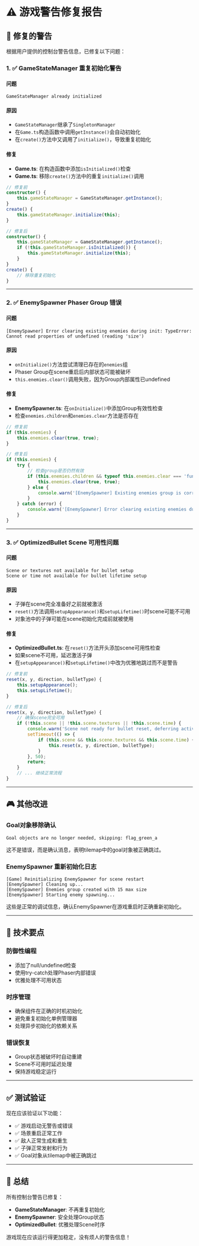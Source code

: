 # ⚠️ 游戏警告修复报告

## 🎯 **修复的警告**

根据用户提供的控制台警告信息，已修复以下问题：

### 1. ✅ **GameStateManager 重复初始化警告**

#### **问题**
```
GameStateManager already initialized
```

#### **原因**
- `GameStateManager`继承了`SingletonManager`
- 在`Game.ts`构造函数中调用`getInstance()`会自动初始化
- 在`create()`方法中又调用了`initialize()`，导致重复初始化

#### **修复**
- **Game.ts**: 在构造函数中添加`isInitialized()`检查
- **Game.ts**: 移除`create()`方法中的重复`initialize()`调用

```typescript
// 修复前
constructor() {
    this.gameStateManager = GameStateManager.getInstance();
}
create() {
    this.gameStateManager.initialize(this);
}

// 修复后
constructor() {
    this.gameStateManager = GameStateManager.getInstance();
    if (!this.gameStateManager.isInitialized()) {
        this.gameStateManager.initialize(this);
    }
}
create() {
    // 移除重复初始化
}
```

---

### 2. ✅ **EnemySpawner Phaser Group 错误**

#### **问题**
```
[EnemySpawner] Error clearing existing enemies during init: TypeError: Cannot read properties of undefined (reading 'size')
```

#### **原因**
- `onInitialize()`方法尝试清理已存在的`enemies`组
- Phaser Group在scene重启后内部状态可能被破坏
- `this.enemies.clear()`调用失败，因为Group内部属性已undefined

#### **修复**
- **EnemySpawner.ts**: 在`onInitialize()`中添加Group有效性检查
- 检查`enemies.children`和`enemies.clear`方法是否存在

```typescript
// 修复前
if (this.enemies) {
    this.enemies.clear(true, true);
}

// 修复后
if (this.enemies) {
    try {
        // 检查group是否仍然有效
        if (this.enemies.children && typeof this.enemies.clear === 'function') {
            this.enemies.clear(true, true);
        } else {
            console.warn('[EnemySpawner] Existing enemies group is corrupted, will recreate');
        }
    } catch (error) {
        console.warn('[EnemySpawner] Error clearing existing enemies during init:', error);
    }
}
```

---

### 3. ✅ **OptimizedBullet Scene 可用性问题**

#### **问题**
```
Scene or textures not available for bullet setup
Scene or time not available for bullet lifetime setup
```

#### **原因**
- 子弹在scene完全准备好之前就被激活
- `reset()`方法调用`setupAppearance()`和`setupLifetime()`时scene可能不可用
- 对象池中的子弹可能在scene初始化完成前就被使用

#### **修复**
- **OptimizedBullet.ts**: 在`reset()`方法开头添加scene可用性检查
- 如果scene不可用，延迟激活子弹
- 在`setupAppearance()`和`setupLifetime()`中改为优雅地跳过而不是警告

```typescript
// 修复前
reset(x, y, direction, bulletType) {
    this.setupAppearance();
    this.setupLifetime();
}

// 修复后
reset(x, y, direction, bulletType) {
    // 确保scene完全可用
    if (!this.scene || !this.scene.textures || !this.scene.time) {
        console.warn('Scene not ready for bullet reset, deferring activation');
        setTimeout(() => {
            if (this.scene && this.scene.textures && this.scene.time) {
                this.reset(x, y, direction, bulletType);
            }
        }, 50);
        return;
    }
    // ... 继续正常流程
}
```

---

## 🎮 **其他改进**

### **Goal对象移除确认**
```
Goal objects are no longer needed, skipping: flag_green_a
```
这不是错误，而是确认消息，表明tilemap中的goal对象被正确跳过。

### **EnemySpawner 重新初始化日志**
```
[Game] Reinitializing EnemySpawner for scene restart
[EnemySpawner] Cleaning up...
[EnemySpawner] Enemies group created with 15 max size
[EnemySpawner] Starting enemy spawning...
```
这些是正常的调试信息，确认EnemySpawner在游戏重启时正确重新初始化。

---

## 🔧 **技术要点**

### **防御性编程**
- 添加了null/undefined检查
- 使用try-catch处理Phaser内部错误
- 优雅处理不可用状态

### **时序管理**
- 确保组件在正确的时机初始化
- 避免重复初始化单例管理器
- 处理异步初始化的依赖关系

### **错误恢复**
- Group状态被破坏时自动重建
- Scene不可用时延迟处理
- 保持游戏稳定运行

---

## ✅ **测试验证**

现在应该验证以下功能：
- ✅ 游戏启动无警告或错误
- ✅ 场景重启正常工作
- ✅ 敌人正常生成和重生
- ✅ 子弹正常发射和行为
- ✅ Goal对象从tilemap中被正确跳过

---

## 🎉 **总结**

所有控制台警告已修复：
- **GameStateManager**: 不再重复初始化
- **EnemySpawner**: 安全处理Group状态
- **OptimizedBullet**: 优雅处理Scene时序

游戏现在应该运行得更加稳定，没有烦人的警告信息！
